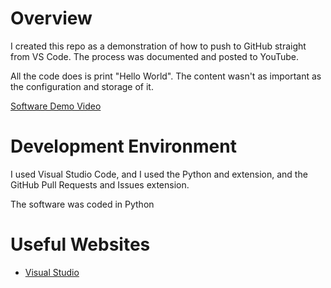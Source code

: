 # Overview

I created this repo as a demonstration of how to push to GitHub straight from VS Code. The process was documented and posted to YouTube.

All the code does is print "Hello World". The content wasn't as important as the configuration and storage of it.


[Software Demo Video](https://youtu.be/Qnhrdr4-HwU)

# Development Environment

I used Visual Studio Code, and I used the Python and extension, and the GitHub Pull Requests and Issues extension.

The software was coded in Python

# Useful Websites

* [Visual Studio](https://code.visualstudio.com/docs/editor/github)
